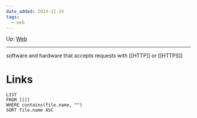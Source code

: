 ```yaml
---
date_added: 2024-11-24
tags:
  - web
---
```

Up: [Web](Web/Web.md)
___
 software and hardware that accepts requests with [[HTTP]] or [[HTTPS]]
# Links
```dataview
LIST
FROM [[]]
WHERE contains(file.name, "")
SORT file.name ASC
```
